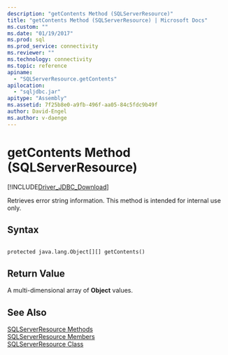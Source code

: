 ```yaml
---
description: "getContents Method (SQLServerResource)"
title: "getContents Method (SQLServerResource) | Microsoft Docs"
ms.custom: ""
ms.date: "01/19/2017"
ms.prod: sql
ms.prod_service: connectivity
ms.reviewer: ""
ms.technology: connectivity
ms.topic: reference
apiname: 
  - "SQLServerResource.getContents"
apilocation: 
  - "sqljdbc.jar"
apitype: "Assembly"
ms.assetid: 7f25b8e0-a9fb-496f-aa05-84c5fdc9b49f
author: David-Engel
ms.author: v-daenge
---
```

# getContents Method (SQLServerResource)
[!INCLUDE[Driver_JDBC_Download](../../../includes/driver_jdbc_download.md)]

  Retrieves error string information. This method is intended for internal use only.  
  
## Syntax  
  
```  
  
protected java.lang.Object[][] getContents()  
```  
  
## Return Value  
 A multi-dimensional array of **Object** values.  
  
## See Also  
 [SQLServerResource Methods](../../../connect/jdbc/reference/sqlserverresource-methods.md)   
 [SQLServerResource Members](../../../connect/jdbc/reference/sqlserverresource-members.md)   
 [SQLServerResource Class](../../../connect/jdbc/reference/sqlserverresource-class.md)  
  
  
